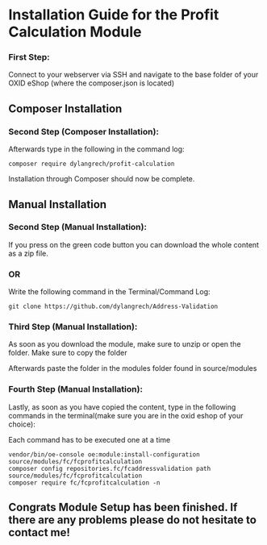 <h1>Installation Guide for the Profit Calculation Module</h1>
<h3>First Step:</h3>
<p>Connect to your webserver via SSH and navigate to the base folder of your OXID eShop (where the composer.json is located)</p>
<h2>Composer Installation</h2>
<h3>Second Step (Composer Installation):</h3>
<p>Afterwards type in the following in the command log:</p>
<code>composer require dylangrech/profit-calculation</code>
<p>Installation through Composer should now be complete.</p>
<h2>Manual Installation</h2>
<h3>Second Step (Manual Installation):</h3>
<p>If you press on the green code button you can download the whole content as a zip file.</p>
<h3>OR</h3>
<p>Write the following command in the Terminal/Command Log:</p>
<code>git clone https://github.com/dylangrech/Address-Validation</code>
<h3>Third Step (Manual Installation):</h3>
<p>As soon as you download the module, make sure to unzip or open the folder. Make sure to copy the folder</p>
<p>Afterwards paste the folder in the modules folder found in source/modules</p>
<h3>Fourth Step (Manual Installation):</h3>
<p>Lastly, as soon as you have copied the content, type in the following commands in the terminal(make sure you are in the oxid eshop of your choice):</p>
<p>Each command has to be executed one at a time</p>
<code>vendor/bin/oe-console oe:module:install-configuration source/modules/fc/fcprofitcalculation
composer config repositories.fc/fcaddressvalidation path source/modules/fc/fcprofitcalculation
composer require fc/fcprofitcalculation -n</code>
<h2>Congrats Module Setup has been finished. If there are any problems please do not hesitate to contact me!</h2>
